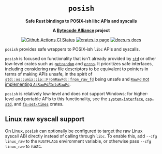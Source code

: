<div align="center">
  <h1><code>posish</code></h1>

  <p>
    <strong>Safe Rust bindings to POSIX-ish libc APIs and syscalls</strong>
  </p>

  <strong>A <a href="https://bytecodealliance.org/">Bytecode Alliance</a> project</strong>

  <p>
    <a href="https://github.com/bytecodealliance/posish/actions?query=workflow%3ACI"><img src="https://github.com/bytecodealliance/posish/workflows/CI/badge.svg" alt="Github Actions CI Status" /></a>
    <a href="https://crates.io/crates/posish"><img src="https://img.shields.io/crates/v/posish.svg" alt="crates.io page" /></a>
    <a href="https://docs.rs/posish"><img src="https://docs.rs/posish/badge.svg" alt="docs.rs docs" /></a>
  </p>
</div>

`posish` provides safe wrappers to POSIX-ish `libc` APIs and syscalls.

`posish` is focused on functionality that isn't already provided by [`std`]
or other low-level crates such as [`getrandom`] and [`errno`]. It prioritizes
safe interfaces, including considering raw file descriptors to be equivalent
to pointers in terms of making APIs unsafe, in the spirit of
[`std::os::unix::io::FromRawFd::from_raw_fd`] being unsafe and
[`RawFd` not implementing `AsRawFd`/`IntoRawFd`].

`posish` is relatively low-level and does not support Windows; for higher-level
and portable APIs to this functionality, see the [`system-interface`],
[`cap-std`], and [`fs-set-times`] crates.

## Linux raw syscall support

On Linux, `posish` can optionally be configured to target the raw
Linux syscall ABI directly instead of calling through `libc`. To enable this,
add `--cfg linux_raw` to the `RUSTFLAGS` environment variable, or otherwise
pass `--cfg linux_raw` to rustc.

[`std`]: https://doc.rust-lang.org/std/
[`getrandom`]: https://crates.io/crates/getrandom
[`errno`]: https://crates.io/crates/errno
[`std::os::unix::io::FromRawFd::from_raw_fd`]: https://doc.rust-lang.org/std/os/unix/io/trait.FromRawFd.html#tymethod.from_raw_fd
[`system-interface`]: https://crates.io/crates/system-interface
[`fs-set-times`]: https://crates.io/crates/fs-set-times
[`cap-std`]: https://crates.io/crates/cap-std
[`RawFd` not implementing `AsRawFd`/`IntoRawFd`]: https://github.com/rust-lang/rust/pull/41035
